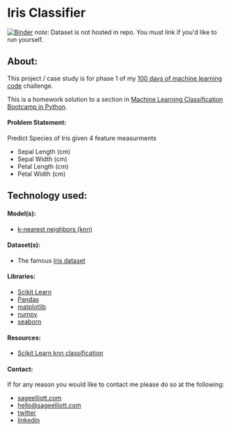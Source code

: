# Iris Classifier 

[![Binder](https://mybinder.org/badge_logo.svg)](https://mybinder.org/v2/gh/sagecodes/irsit-classification2-knn/master) *note*: Dataset is not hosted in repo. You must link if you'd like to run yourself.


## About:

This project / case study is for phase 1 of my [100 days of machine learning code](https://sageelliott.com/100daysofmlcode/) challenge.

This is a homework solution to a section in [Machine Learning Classification Bootcamp in Python](https://www.udemy.com/machine-learning-classification). 

#### Problem Statement:

Predict Species of Iris given 4 feature measurments

- Sepal Length (cm)
- Sepal Width (cm)
- Petal Length (cm)
- Petal Width (cm)


## Technology used:

#### Model(s): 
- [k-nearest neighbors (knn)](https://en.wikipedia.org/wiki/K-nearest_neighbors_algorithm)

#### Dataset(s):

- The famous [Iris dataset](https://www.kaggle.com/uciml/iris)

#### Libraries:

- [Scikit Learn](https://scikit-learn.org/stable/)
- [Pandas](https://pandas.pydata.org/)
- [matplotlib](https://matplotlib.org/)
- [numpy](https://www.numpy.org/)
- [seaborn](https://seaborn.pydata.org/)

#### Resources:

- [Scikit Learn knn classification](https://scikit-learn.org/stable/modules/neighbors.html#nearest-neighbors-classification)

#### Contact:

If for any reason you would like to contact me please do so at the following:

- [sageelliott.com](https://sageelliott.com/)
- [hello@sageelliott.com](hello@sageelliott.com)
- [twitter](https://twitter.com/sagecodes)
- [linkedin](https://www.linkedin.com/in/sageelliott)
